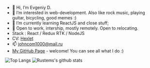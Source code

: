 - 👋 Hi, I’m Evgeniy D.
- 👀 I’m interested in web-development. Also like rock music, playing guitar, bicycling, good memes :)
- 🌱 I’m currently learning ReactJS and close stuff;
- :telescope: Open to work, intership, mostly remotely. Open to relocating.
- Stack : React / Redux RTK / NodeJS
- CV: [Hexlet](https://cv.hexlet.io/resumes/919)
- :mailbox: johncom1000@mail.ru
- [My GitHub Page](https://johnzoidy.github.io/) - welcome! You can see all what I do :)

![Top Langs](https://github-readme-stats.vercel.app/api/top-langs/?username=JohnZoidy&layout=compact&hide=css,html)
![Rustems's github stats](https://github-readme-stats.vercel.app/api?username=JohnZoidy&count_private=true&show_icons=true&theme=onedark)
